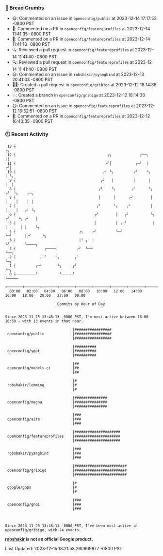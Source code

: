 ### 🍞 Bread Crumbs

 * 😃: Commented on an issue in `openconfig/public` at 2023-12-14 17:17:53 -0800 PST
 * 💬: Commented on a PR in  `openconfig/featureprofiles` at 2023-12-14 11:41:35 -0800 PST
 * 💬: Commented on a PR in  `openconfig/featureprofiles` at 2023-12-14 11:41:18 -0800 PST
 * 🔍: Reviewed a pull request in  `openconfig/featureprofiles` at 2023-12-14 11:41:40 -0800 PST
 * 🔍: Reviewed a pull request in  `openconfig/featureprofiles` at 2023-12-14 11:41:40 -0800 PST
 * 😃: Commented on an issue in `robshakir/pyangbind` at 2023-12-13 20:41:03 -0800 PST
 * ✍🏼: Created a pull request in `openconfig/gribigo` at 2023-12-12 18:14:38 -0800 PST
 * 💥: Created a branch in `openconfig/gribigo` at 2023-12-12 18:14:38 -0800 PST
 * 😃: Commented on an issue in `openconfig/featureprofiles` at 2023-12-12 16:52:51 -0800 PST
 * 💬: Commented on a PR in  `openconfig/featureprofiles` at 2023-12-12 16:43:35 -0800 PST

### 🕘 Recent Activity
```
 13 ┼                                                                    ╭╮
 12 ┤                                          ╭╮             ╭──╮       ││
 11 ┤                                         ╭╯│           ╭─╯  │      ╭╯│
 10 ┤                                        ╭╯ ╰╮         ╭╯    ╰╮     │ ╰╮
  9 ┤                                       ╭╯   │         │      │     │  │
  8 ┤                                      ╭╯    ╰╮       ╭╯      ╰╮   ╭╯  ╰╮    ╭─╮
  8 ┤                                      │      │      ╭╯        │   │    │    │ │
  7 ┤                                     ╭╯      ╰╮    ╭╯         │   │    │   ╭╯ ╰╮
  6 ┤                                    ╭╯        │   ╭╯          ╰╮ ╭╯    ╰╮ ╭╯   │
  5 ┤                                    │         │ ╭─╯            │ │      │ │    ╰╮
  4 ┤                             ╭╮    ╭╯         ╰─╯              ╰─╯      │╭╯     ╰╮
  3 ┤                             │╰─╮  │                                    ╰╯       ╰────╮
  3 ┤             ╭────╮         ╭╯  ╰──╯                                                  ╰──╮
  2 ┤           ╭─╯    ╰╮       ╭╯                                                            ╰─╮
  1 ┤         ╭─╯       ╰╮     ╭╯                                                               ╰─╮
  0 ┼─────────╯          ╰─────╯                                                                  ╰─────
    +───────+───────+───────+───────+───────+───────+───────+───────+───────+───────+───────+───────+────
  00:00   02:00   04:00   06:00   08:00   10:00   12:00   14:00   16:00   18:00   20:00   22:00   00:00   

						Commits by Hour of Day


Since 2023-11-25 13:48:13 -0800 PST, I'm most active between 16:00-16:59 - with 13 events in that hour.

```



```
                               |#################
 openconfig/public             |#################
                               |#################

                               |##########
 openconfig/ygot               |##########
                               |##########

                               |##
 openconfig/models-ci          |##
                               |##

                               |#
 robshakir/lemming             |#
                               |#

                               |###############
 openconfig/magna              |###############
                               |###############

                               |###
 openconfig/aite               |###
                               |###

                               |#####################
 openconfig/featureprofiles    |#####################
                               |#####################

                               |###
 robshakir/pyangbind           |###
                               |###

                               |########################
 openconfig/gribigo            |########################
                               |########################

                               |#
 google/gops                   |#
                               |#

                               |###
 openconfig/gnoi               |###
                               |###



Since 2023-11-25 13:48:13 -0800 PST, I've been most active in openconfig/gribigo, with 24 events.

```
**[robshakir](mailto:robjs@google.com) is not an official Google product.**  


Last Updated: 2023-12-15 18:21:58.260609977 -0800 PST

